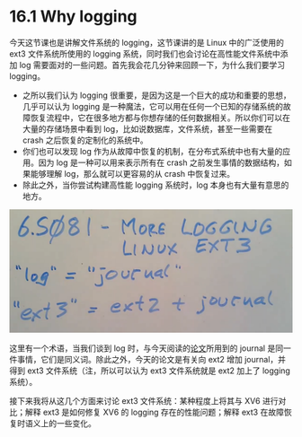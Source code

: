 # 16.1 Why logging

今天这节课也是讲解文件系统的 logging，这节课讲的是 Linux 中的广泛使用的 ext3 文件系统所使用的 logging 系统，同时我们也会讨论在高性能文件系统中添加 log 需要面对的一些问题。首先我会花几分钟来回顾一下，为什么我们要学习 logging。

- 之所以我们认为 logging 很重要，是因为这是一个巨大的成功和重要的思想，几乎可以认为 logging 是一种魔法，它可以用在任何一个已知的存储系统的故障恢复流程中，它在很多地方都与你想存储的任何数据相关。所以你们可以在大量的存储场景中看到 log，比如说数据库，文件系统，甚至一些需要在 crash 之后恢复的定制化的系统中。
- 你们也可以发现 log 作为从故障中恢复的机制，在分布式系统中也有大量的应用。因为 log 是一种可以用来表示所有在 crash 之前发生事情的数据结构，如果能够理解 log，那么就可以更容易的从 crash 中恢复过来。
- 除此之外，当你尝试构建高性能 logging 系统时，log 本身也有大量有意思的地方。

![](<../assets/image (589).png>)

这里有一个术语，当我们谈到 log 时，与今天阅读的[论文](https://pdos.csail.mit.edu/6.828/2020/readings/journal-design.pdf)所用到的 journal 是同一件事情，它们是同义词。除此之外，今天的论文是有关向 ext2 增加 journal，并得到 ext3 文件系统（注，所以可以认为 ext3 文件系统就是 ext2 加上了 logging 系统）。

接下来我将从这几个方面来讨论 ext3 文件系统：某种程度上将其与 XV6 进行对比；解释 ext3 是如何修复 XV6 的 logging 存在的性能问题；解释 ext3 在故障恢复时语义上的一些变化。
